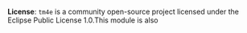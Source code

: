 **License**: `tm4e` is a community open-source project licensed under the Eclipse Public License 1.0.This module is also
